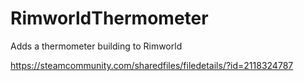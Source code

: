 # RimworldThermometer
Adds a thermometer building to Rimworld

https://steamcommunity.com/sharedfiles/filedetails/?id=2118324787
